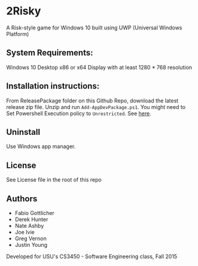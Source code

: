 # 2Risky
A Risk-style game for Windows 10 built using UWP (Universal Windows Platform)
## System Requirements:
Windows 10 Desktop x86 or x64
Display with at least 1280 * 768 resolution

## Installation instructions:
From ReleasePackage folder on this Github Repo, download the latest release zip file. Unzip and run `Add-AppDevPackage.ps1`. You might need to Set Powershell Execution policy to `Unrestricted`. See [here](https://technet.microsoft.com/en-us/library/ee176961.aspx).

## Uninstall
Use Windows app manager.

## License
See License file in the root of this repo

## Authors

* Fabio Gottlicher
* Derek Hunter
* Nate Ashby
* Joe Ivie
* Greg Vernon
* Justin Young

Developed for USU's CS3450 - Software Engineering class, Fall 2015